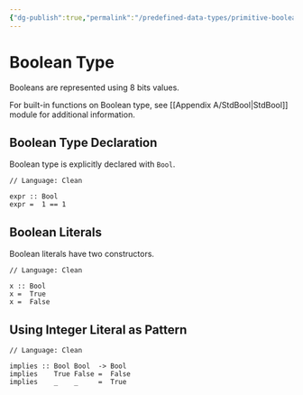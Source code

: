 ```yaml
---
{"dg-publish":true,"permalink":"/predefined-data-types/primitive-boolean-type/","created":"2023-07-03T09:26:49.263+02:00","updated":"2023-07-10T09:00:40.027+02:00"}
---
```



# Boolean Type

Booleans are represented using 8 bits values.

For built-in functions on Boolean type, see [[Appendix A/StdBool\|StdBool]] module for additional information.

## Boolean Type Declaration

Boolean type is explicitly declared with `Bool`.

```Clean
// Language: Clean

expr :: Bool
expr =  1 == 1
```

## Boolean Literals

Boolean literals have two constructors.

```Clean
// Language: Clean

x :: Bool
x =  True
x =  False
```

## Using Integer Literal as Pattern

```Clean
// Language: Clean

implies :: Bool Bool  -> Bool
implies    True False =  False
implies    _    _     =  True
```